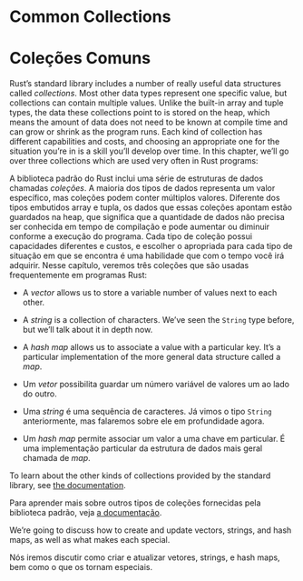# Common Collections
# Coleções Comuns


Rust’s standard library includes a number of really useful data structures
called *collections*. Most other data types represent one specific value, but
collections can contain multiple values. Unlike the built-in array and tuple
types, the data these collections point to is stored on the heap, which means
the amount of data does not need to be known at compile time and can grow or
shrink as the program runs. Each kind of collection has different capabilities
and costs, and choosing an appropriate one for the situation you’re in is a
skill you’ll develop over time. In this chapter, we’ll go over three
collections which are used very often in Rust programs:

A biblioteca padrão do Rust inclui uma série de estruturas de dados
chamadas *coleções*. A maioria dos tipos de dados representa um valor específico, mas
coleções podem conter múltiplos valores. Diferente dos tipos embutidos array e tupla,
os dados que essas coleções apontam estão guardados na heap, que significa
que a quantidade de dados não precisa ser conhecida em tempo de compilação e pode aumentar ou 
diminuir conforme a execução do programa. Cada tipo de coleção possui capacidades diferentes
e custos, e escolher o apropriada para cada tipo de situação em que se encontra é uma
habilidade que com o tempo você irá adquirir. Nesse capítulo, veremos três 
coleções que são usadas frequentemente em programas Rust:


* A *vector* allows us to store a variable number of values next to each other.
* A *string* is a collection of characters. We’ve seen the `String` type
  before, but we’ll talk about it in depth now.
* A *hash map* allows us to associate a value with a particular key. It’s a
  particular implementation of the more general data structure called a *map*.


* Um *vetor* possibilita guardar um número variável de valores um ao lado do outro.
* Uma *string* é uma sequência de caracteres. Já vimos o tipo `String`
  anteriormente, mas falaremos sobre ele em profundidade agora.
* Um *hash map* permite associar um valor a uma chave em particular. É uma
  implementação particular da estrutura de dados mais geral chamada de *map*.


To learn about the other kinds of collections provided by the standard library,
see [the documentation][collections].

Para aprender mais sobre outros tipos de coleções fornecidas pela biblioteca padrão,
veja [a documentação][collections].

[collections]: ../../std/collections/index.html

We’re going to discuss how to create and update vectors, strings, and hash
maps, as well as what makes each special.

Nós iremos discutir como criar e atualizar vetores, strings, e hash 
maps, bem como o que os tornam especiais.